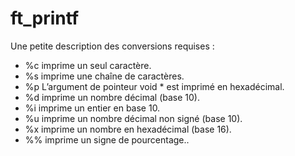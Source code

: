 # ft_printf

Une petite description des conversions requises :
-  %c imprime un seul caractère.
- %s imprime une chaîne de caractères.
- %p L’argument de pointeur void * est imprimé en hexadécimal.
- %d imprime un nombre décimal (base 10).
- %i imprime un entier en base 10.
- %u imprime un nombre décimal non signé (base 10).
- %x imprime un nombre en hexadécimal (base 16).
- %% imprime un signe de pourcentage..
